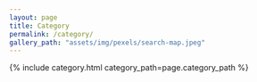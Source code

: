 ```yaml
---
layout: page
title: Category
permalink: /category/
gallery_path: "assets/img/pexels/search-map.jpeg"
---
```


{% include category.html category_path=page.category_path %}
